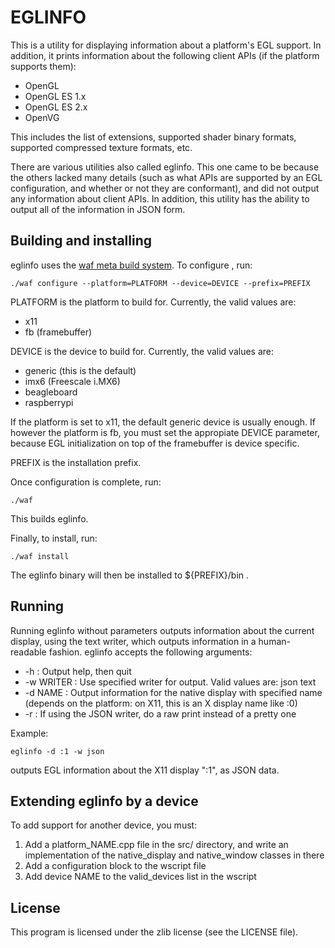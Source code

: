 
EGLINFO
=======

This is a utility for displaying information about a platform's EGL support. In addition, it prints
information about the following client APIs (if the platform supports them):

* OpenGL
* OpenGL ES 1.x
* OpenGL ES 2.x
* OpenVG

This includes the list of extensions, supported shader binary formats, supported compressed texture formats, etc.

There are various utilities also called eglinfo. This one came to be because the others lacked many details
(such as what APIs are supported by an EGL configuration, and whether or not they are conformant), and
did not output any information about client APIs. In addition, this utility has the ability to output all of the
information in JSON form.


Building and installing
-----------------------

eglinfo uses the [waf meta build system](https://code.google.com/p/waf/). To configure , run:

    ./waf configure --platform=PLATFORM --device=DEVICE --prefix=PREFIX


PLATFORM is the platform to build for. Currently, the valid values are:

* x11
* fb (framebuffer)


DEVICE is the device to build for. Currently, the valid values are:

* generic (this is the default)
* imx6 (Freescale i.MX6)
* beagleboard
* raspberrypi


If the platform is set to x11, the default generic device is usually enough. If however the platform is fb,
you must set the appropiate DEVICE parameter, because EGL initialization on top of the framebuffer is
device specific.


PREFIX is the installation prefix.


Once configuration is complete, run:

    ./waf

This builds eglinfo.

Finally, to install, run:

    ./waf install

The eglinfo binary will then be installed to ${PREFIX}/bin .


Running
-------

Running eglinfo without parameters outputs information about the current display, using the text writer,
which outputs information in a human-readable fashion. eglinfo accepts the following arguments:

* -h        : Output help, then quit
* -w WRITER : Use specified writer for output. Valid values are: json text
* -d NAME   : Output information for the native display with specified name
              (depends on the platform: on X11, this is an X display name like :0)
* -r        : If using the JSON writer, do a raw print instead of a pretty one


Example:

    eglinfo -d :1 -w json

outputs EGL information about the X11 display ":1", as JSON data.



Extending eglinfo by a device
-----------------------------

To add support for another device, you must:

1. Add a platform\_NAME.cpp file in the src/ directory, and write an implementation of the
   native\_display and native\_window classes in there
2. Add a configuration block to the wscript file
3. Add device NAME to the valid\_devices list in the wscript


License
-------

This program is licensed under the zlib license (see the LICENSE file).

